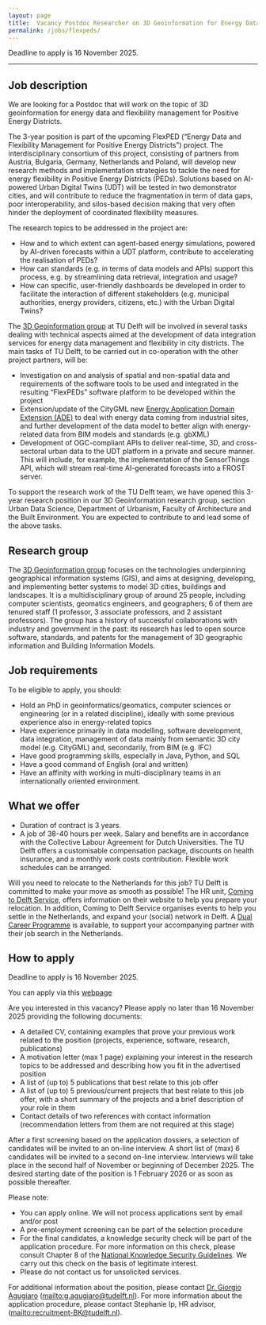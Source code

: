 ```yaml
---
layout: page
title:  Vacancy Postdoc Researcher on 3D Geoinformation for Energy Data and Flexibility Management for PEDs
permalink: /jobs/flexpeds/
---
```


<div class="alert alert-info" role="alert">
Deadline to apply is 16 November 2025.
</div>

<!--
<div class="alert alert-danger" role="alert">As of 16 November 2025 the application deadline has passed, it is not possible to apply anymore. We thank all the applicants for their interest.</div>
-->
<!--
<div class="row">
	<div class="col-sm-12 col-xs-12"><img class="img-responsive" src="{{ "xxxx.jpg" }}"></div>
</div>
-->

- - - 

## Job description
We are looking for a Postdoc that will work on the topic of 3D geoinformation for energy data and flexibility management for Positive Energy Districts.

The 3-year position is part of the upcoming FlexPED (“Energy Data and Flexibility Management for Positive Energy Districts”) project. The interdisciplinary consortium of this project, consisting of partners from Austria, Bulgaria, Germany, Netherlands and Poland, will develop new research methods and implementation strategies to tackle the need for energy flexibility in Positive Energy Districts (PEDs). Solutions based on AI-powered Urban Digital Twins (UDT) will be tested in two demonstrator cities, and will contribute to reduce the fragmentation in term of data gaps, poor interoperability, and silos-based decision making that very often hinder the deployment of coordinated flexibility measures.

The research topics to be addressed in the project are:
- How and to which extent can agent-based energy simulations, powered by AI-driven forecasts within a UDT platform, contribute to accelerating the realisation of PEDs?
- How can standards (e.g. in terms of data models and APIs) support this process, e.g. by streamlining data retrieval, integration and usage?
- How can specific, user-friendly dashboards be developed in order to facilitate the interaction of different stakeholders (e.g. municipal authorities, energy providers, citizens, etc.) with the Urban Digital Twins?

The [3D Geoinformation group](https://3d.bk.tudelft.nl) at TU Delft will be involved in several tasks dealing with technical aspects aimed at the development of data integration services for energy data management and flexibility in city districts. The main tasks of TU Delft, to be carried out in co-operation with the other project partners, will be:
- Investigation on and analysis of spatial and non-spatial data and requirements of the software tools to be used and integrated in the resulting “FlexPEDs” software platform to be developed within the project
- Extension/update of the CityGML new [Energy Application Domain Extension (ADE)](https://github.com/tudelft3d/Energy_ADE) to deal with energy data coming from industrial sites, and further development of the data model to better align with energy-related data from BIM models and standards (e.g. gbXML)
- Development of OGC-compliant APIs to deliver real-time, 3D, and cross-sectoral urban data to the UDT platform in a private and secure manner. This will include, for example, the implementation of the SensorThings API, which will stream real-time AI-generated forecasts into a FROST server.

To support the research work of the TU Delft team, we have opened this 3-year research position in our 3D Geoinformation research group, section Urban Data Science, Department of Urbanism, Faculty of Architecture and the Built Environment. You are expected to contribute to and lead some of the above tasks.

## Research group
The [3D Geoinformation group](https://3d.bk.tudelft.nl/) focuses on the technologies underpinning geographical information systems (GIS), and aims at designing, developing, and implementing better systems to model 3D cities, buildings and landscapes. It is a multidisciplinary group of around 25 people, including computer scientists, geomatics engineers, and geographers; 6 of them are tenured staff (1 professor, 3 associate professors, and 2 assistant professors). The group has a history of successful collaborations with industry and government in the past: its research has led to open source software, standards, and patents for the management of 3D geographic information and Building Information Models.

## Job requirements
<!-- 600 char --> 
To be eligible to apply, you should:
- Hold an PhD in geoinformatics/geomatics, computer sciences or engineering (or in a related discipline), ideally with some previous experience also in energy-related topics
- Have experience primarily in data modelling, software development, data integration, management of data mainly from semantic 3D city model (e.g. CityGML) and, secondarily, from BIM (e.g. IFC)
- Have good programming skills, especially in Java, Python, and SQL
- Have a good command of English (oral and written)
- Have an affinity with working in multi-disciplinary teams in an internationally oriented environment.


## What we offer
- Duration of contract is 3 years.
- A job of 38-40 hours per week. 
Salary and benefits are in accordance with the Collective Labour Agreement for Dutch Universities. The TU Delft offers a customisable compensation package, discounts on health insurance, and a monthly work costs contribution. Flexible work schedules can be arranged. 

Will you need to relocate to the Netherlands for this job? TU Delft is committed to make your move as smooth as possible! The HR unit, [Coming to Delft Service](https://www.tudelft.nl/en/about-tu-delft/working-at-tu-delft/coming-to-the-netherlands-tu-delft/support-for-international-employees), offers information on their website to help you prepare your relocation. In addition, Coming to Delft Service organises events to help you settle in the Netherlands, and expand your (social) network in Delft. A [Dual Career Programme](https://www.tudelft.nl/en/about-tu-delft/working-at-tu-delft/coming-to-the-netherlands-tu-delft/support-for-international-employees/at-tu-delft/dual-career-programme) is available, to support your accompanying partner with their job search in the Netherlands.  

## How to apply

<div class="alert alert-info" role="alert">
Deadline to apply is 16 November 2025.
</div>

You can apply via this [webpage](https://careers.tudelft.nl/job/Delft-Postdoc-in-3D-Geoinformation-for-Energy-Data-and-Flexibility-Management-for-PEDs-2628-CD/1329353557/)

Are you interested in this vacancy? Please apply no later than 16 November 2025 providing the following documents:
- A detailed CV, containing examples that prove your previous work related to the position (projects, experience, software, research, publications)
- A motivation letter (max 1 page) explaining your interest in the research topics to be addressed and describing how you fit in the advertised position
- A list of (up to) 5 publications that best relate to this job offer
- A list of (up to) 5 previous/current projects that best relate to this job offer, with a short summary of the projects and a brief description of your role in them
- Contact details of two references with contact information (recommendation letters from them are not required at this stage)

After a first screening based on the application dossiers, a selection of candidates will be invited to an on-line interview. A short list of (max) 6 candidates will be invited to a second on-line interview. Interviews will take place in the second half of November or beginning of December 2025. The desired starting date of the position is 1 February 2026 or as soon as possible thereafter.
 
Please note:
- You can apply online. We will not process applications sent by email and/or post
- A pre-employment screening can be part of the selection procedure
- For the final candidates, a knowledge security check will be part of the application procedure. For more information on this check, please consult Chapter 8 of the [National Knowledge Security Guidelines](https://open.overheid.nl/documenten/ronl-5379d1b4f8b9784bf518251032507a965be9c92d/pdf). We carry out this check on the basis of legitimate interest.
- Please do not contact us for unsolicited services.

For additional information about the position, please contact [Dr. Giorgio Agugiaro](https://3d.bk.tudelft.nl/gagugiaro/) (<mailto:g.agugiaro@tudelft.nl>).
For more information about the application procedure, please contact Stephanie Ip, HR advisor, (<mailto:recruitment-BK@tudelft.nl>).  